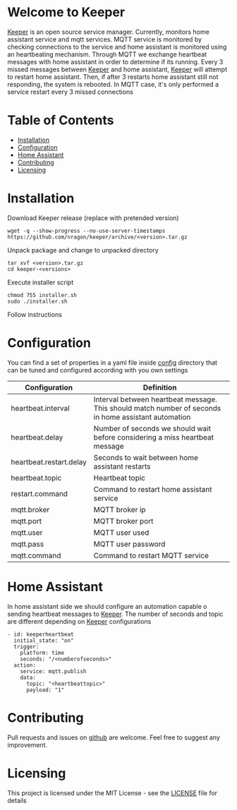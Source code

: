 # Welcome to Keeper
[Keeper](https://github.com/nragon/keeper) is an open source service manager. Currently, monitors home assistant service and mqtt services.
MQTT service is monitored by checking connections to the service and home assistant is monitored using an heartbeating mechanism. Through MQTT we exchange heartbeat messages with home assistant in order to determine if its running.
Every 3 missed messages between [Keeper](https://github.com/nragon/keeper) and home assistant, [Keeper](https://github.com/nragon/keeper) will attempt to restart home assistant. Then, if after 3 restarts home assistant still not responding, the system is rebooted.
In MQTT case, it's only performed a service restart every 3 missed connections

# Table of Contents
- [Installation](#installation)
- [Configuration](#installation)
- [Home Assistant](#homeassistant)
- [Contributing](#contributing)
- [Licensing](#licensing)
# Installation
Download Keeper release (replace <version> with pretended version)
```` 
wget -q --show-progress --no-use-server-timestamps https://github.com/nragon/keeper/archive/<version>.tar.gz
````
Unpack package and change to unpacked directory
````` 
tar xvf <version>.tar.gz
cd keeper-<versions>
`````
Execute installer script
````
chmod 755 installer.sh
sudo ./installer.sh
````
Follow instructions

# Configuration
You can find a set of properties in a yaml file inside [config](config) directory that can be tuned and configured according with you own settings

Configuration | Definition
--------------| ----------
heartbeat.interval | Interval between heartbeat message. This should match number of seconds in home assistant automation
heartbeat.delay | Number of seconds we should wait before considering a miss heartbeat message
heartbeat.restart.delay | Seconds to wait between home assistant restarts
heartbeat.topic | Heartbeat topic
restart.command | Command to restart home assistant service
mqtt.broker | MQTT broker ip
mqtt.port | MQTT broker port
mqtt.user | MQTT user used
mqtt.pass | MQTT user password
mqtt.command | Command to restart MQTT service

# Home Assistant
In home assistant side we should configure an automation capable o sending heartbeat messages to [Keeper](https://github.com/nragon/keeper).
The number of seconds and topic are different depending on [Keeper](https://github.com/nragon/keeper) configurations
````
- id: keeperheartbeat
  initial_state: "on"
  trigger:
    platform: time
    seconds: "/<numberofseconds>"
  action:
    service: mqtt.publish
    data:
      topic: "<heartbeattopic>"
      payload: "1"
````
# Contributing
Pull requests and issues on [github](https://github.com/nragon/keeper) are welcome. Feel free to suggest any improvement.

# Licensing
This project is licensed under the MIT License - see the [LICENSE](LICENSE) file for details
